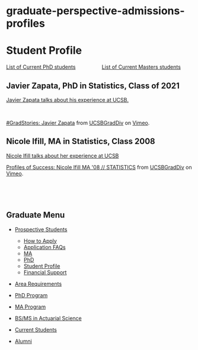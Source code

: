 # graduate-perspective-admissions-profiles

# Student Profile

[List of Current PhD students](https://www.pstat.ucsb.edu/people/student/phd)                  [List of Current Masters students](https://www.pstat.ucsb.edu/people/student/masters)

## Javier Zapata, PhD in Statistics, Class of 2021

[Javier Zapata talks about his experience at UCSB.](https://vimeo.com/460793137)

 

[#GradStories: Javier Zapata](https://vimeo.com/460793137) from [UCSBGradDiv](https://vimeo.com/ucsbgraddiv) on [Vimeo](https://vimeo.com).

## Nicole Ifill, MA in Statistics, Class 2008

[Nicole Ifill talks about her experience at UCSB](https://vimeo.com/239885284)

[Profiles of Success: Nicole Ifill MA '08 // STATISTICS](https://vimeo.com/239885284) from [UCSBGradDiv](https://vimeo.com/ucsbgraddiv) on [Vimeo](https://vimeo.com).

 

 

## Graduate Menu

- [Prospective Students](/graduate/prospective "Prospective Students")
  
  - [How to Apply](/graduate/perspective/apply "How to Apply")
  - [Application FAQs](/graduate/perspective/application/faq "Application FAQs")
  - [MA](/graduate/perspective/admissions/ma "MA in Statistics")
  - [PhD](/graduate/perspective/admissions/phd "PhD in Statistics and Applied Probability")
  - [Student Profile](/graduate/perspective/admissions/profiles "Student Profile")
  - [Financial Support](/graduate/current/financial "Financial Support")
- [Area Requirements](/graduate/area-requirements "Graduate Area Requirements")
- [PhD Program](/graduate/phd "PhD in Statistics and Applied Probability")
- [MA Program](/graduate/ma "MA in Statistics")
- [BS/MS in Actuarial Science](/undergrad/actuarial-science/bs-ms "BS/MS in Actuarial Science")
- [Current Students](/graduate/current "Current Graduate Students")
- [Alumni](/graduate/alumni "Graduate Alumni")